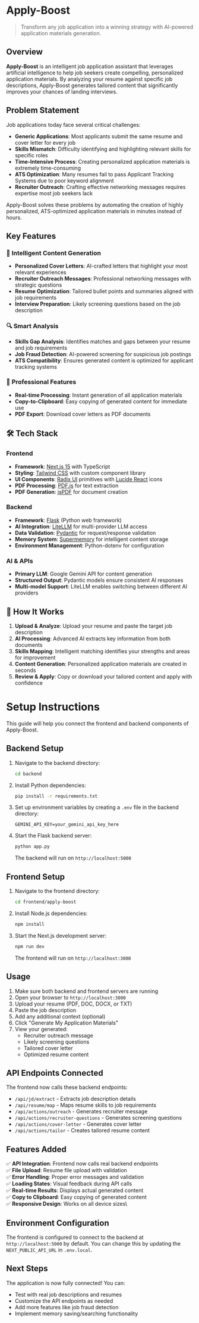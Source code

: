 # Apply-Boost

> Transform any job application into a winning strategy with AI-powered application materials generation.

## Overview

**Apply-Boost** is an intelligent job application assistant that leverages artificial intelligence to help job seekers create compelling, personalized application materials. By analyzing your resume against specific job descriptions, Apply-Boost generates tailored content that significantly improves your chances of landing interviews.

## Problem Statement

Job applications today face several critical challenges:

- **Generic Applications**: Most applicants submit the same resume and cover letter for every job
- **Skills Mismatch**: Difficulty identifying and highlighting relevant skills for specific roles  
- **Time-Intensive Process**: Creating personalized application materials is extremely time-consuming
- **ATS Optimization**: Many resumes fail to pass Applicant Tracking Systems due to poor keyword alignment
- **Recruiter Outreach**: Crafting effective networking messages requires expertise most job seekers lack

Apply-Boost solves these problems by automating the creation of highly personalized, ATS-optimized application materials in minutes instead of hours.

## Key Features

### 🎨 **Intelligent Content Generation**
- **Personalized Cover Letters**: AI-crafted letters that highlight your most relevant experiences
- **Recruiter Outreach Messages**: Professional networking messages with strategic questions
- **Resume Optimization**: Tailored bullet points and summaries aligned with job requirements
- **Interview Preparation**: Likely screening questions based on the job description

### 🔍 **Smart Analysis**
- **Skills Gap Analysis**: Identifies matches and gaps between your resume and job requirements
- **Job Fraud Detection**: AI-powered screening for suspicious job postings
- **ATS Compatibility**: Ensures generated content is optimized for applicant tracking systems

### 💼 **Professional Features**
- **Real-time Processing**: Instant generation of all application materials
- **Copy-to-Clipboard**: Easy copying of generated content for immediate use
- **PDF Export**: Download cover letters as PDF documents

## 🛠️ Tech Stack

### Frontend
- **Framework**: [Next.js 15](https://nextjs.org/) with TypeScript
- **Styling**: [Tailwind CSS](https://tailwindcss.com/) with custom component library
- **UI Components**: [Radix UI](https://www.radix-ui.com/) primitives with [Lucide React](https://lucide.dev/) icons
- **PDF Processing**: [PDF.js](https://mozilla.github.io/pdf.js/) for text extraction
- **PDF Generation**: [jsPDF](https://github.com/parallax/jsPDF) for document creation

### Backend
- **Framework**: [Flask](https://flask.palletsprojects.com/) (Python web framework)
- **AI Integration**: [LiteLLM](https://github.com/BerriAI/litellm) for multi-provider LLM access
- **Data Validation**: [Pydantic](https://pydantic.dev/) for request/response validation
- **Memory System**: [Supermemory](https://supermemory.ai/) for intelligent content storage
- **Environment Management**: Python-dotenv for configuration

### AI & APIs
- **Primary LLM**: Google Gemini API for content generation
- **Structured Output**: Pydantic models ensure consistent AI responses
- **Multi-model Support**: LiteLLM enables switching between different AI providers

## 🎯 How It Works

1. **Upload & Analyze**: Upload your resume and paste the target job description
2. **AI Processing**: Advanced AI extracts key information from both documents
3. **Skills Mapping**: Intelligent matching identifies your strengths and areas for improvement  
4. **Content Generation**: Personalized application materials are created in seconds
5. **Review & Apply**: Copy or download your tailored content and apply with confidence

# Setup Instructions

This guide will help you connect the frontend and backend components of Apply-Boost.

## Backend Setup

1. Navigate to the backend directory:

    ```bash
    cd backend
    ```

2. Install Python dependencies:

    ```bash
    pip install -r requirements.txt
    ```

3. Set up environment variables by creating a `.env` file in the backend directory:

    ```
    GEMINI_API_KEY=your_gemini_api_key_here
    ```

4. Start the Flask backend server:

    ```bash
    python app.py
    ```

    The backend will run on `http://localhost:5000`

## Frontend Setup

1. Navigate to the frontend directory:

    ```bash
    cd frontend/apply-boost
    ```

2. Install Node.js dependencies:

    ```bash
    npm install
    ```

3. Start the Next.js development server:

    ```bash
    npm run dev
    ```

    The frontend will run on `http://localhost:3000`

## Usage

1. Make sure both backend and frontend servers are running
2. Open your browser to `http://localhost:3000`
3. Upload your resume (PDF, DOC, DOCX, or TXT)
4. Paste the job description
5. Add any additional context (optional)
6. Click "Generate My Application Materials"
7. View your generated:
    - Recruiter outreach message
    - Likely screening questions
    - Tailored cover letter
    - Optimized resume content

## API Endpoints Connected

The frontend now calls these backend endpoints:

-   `/api/jd/extract` - Extracts job description details
-   `/api/resume/map` - Maps resume skills to job requirements
-   `/api/actions/outreach` - Generates recruiter message
-   `/api/actions/recruiter-questions` - Generates screening questions
-   `/api/actions/cover-letter` - Generates cover letter
-   `/api/actions/tailor` - Creates tailored resume content

## Features Added

✅ **API Integration**: Frontend now calls real backend endpoints \
✅ **File Upload**: Resume file upload with validation\
✅ **Error Handling**: Proper error messages and validation\
✅ **Loading States**: Visual feedback during API calls\
✅ **Real-time Results**: Displays actual generated content\
✅ **Copy to Clipboard**: Easy copying of generated content\
✅ **Responsive Design**: Works on all device sizes\

## Environment Configuration

The frontend is configured to connect to the backend at `http://localhost:5000` by default. You can change this by updating the `NEXT_PUBLIC_API_URL` in `.env.local`.

## Next Steps

The application is now fully connected! You can:

-   Test with real job descriptions and resumes
-   Customize the API endpoints as needed
-   Add more features like job fraud detection
-   Implement memory saving/searching functionality
